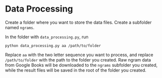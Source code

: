 # Data Processing

Create a folder where you want to store the data files. Create a subfolder
named `ngrams`.

In the folder with `data_processing.py`, run
```
python data_processing.py aa /path/to/folder
```
Replace `aa` with the two letter sequence you want to process, and replace
`/path/to/folder` with the path to the folder you created. Raw ngram data from
Google Books will be downloaded to the `ngrams` subfolder you created, while
the result files will be saved in the root of the folder you created.
